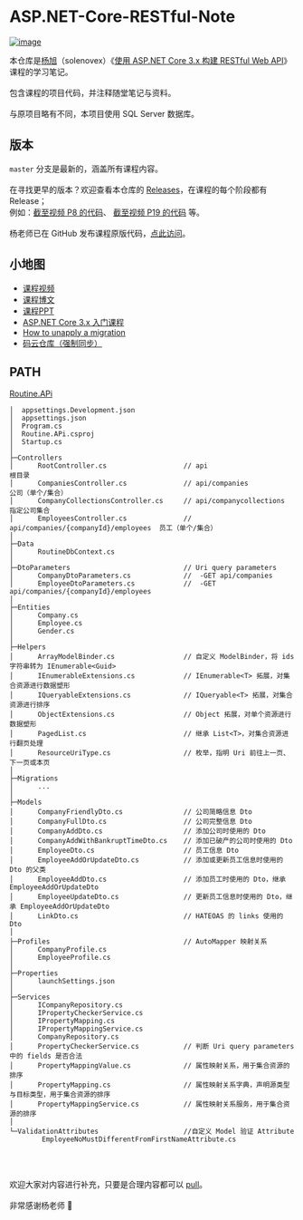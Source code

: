 # ASP.NET-Core-RESTful-Note

[![image](https://raw.githubusercontent.com/Surbowl/ASP.NET-Core-RESTful-Note/master/cover.jpg)](https://www.bilibili.com/video/av77957694)

本仓库是[杨旭](https://www.cnblogs.com/cgzl/)（solenovex）《[使用 ASP.NET Core 3.x 构建 RESTful Web API](https://www.bilibili.com/video/av77957694)》课程的学习笔记。
<br><br>
包含课程的项目代码，并注释随堂笔记与资料。
<br><br>
与原项目略有不同，本项目使用 SQL Server 数据库。

## 版本
`master` 分支是最新的，涵盖所有课程内容。
<br><br>
在寻找更早的版本？欢迎查看本仓库的 [Releases](https://github.com/Surbowl/ASP.NET-Core-RESTful-Note/releases)，在课程的每个阶段都有 Release；
<br>
例如：[截至视频 P8 的代码](https://github.com/Surbowl/ASP.NET-Core-RESTful-Note/releases/tag/P8)、 [截至视频 P19 的代码](https://github.com/Surbowl/ASP.NET-Core-RESTful-Note/releases/tag/P19) 等。
<br><br>
杨老师已在 GitHub 发布课程原版代码，[点此访问](https://github.com/solenovex/ASP.NET-Core-3.x-REST-API-Tutorial-Code)。

## 小地图
- [课程视频](https://www.bilibili.com/video/av77957694)
- [课程博文](https://www.cnblogs.com/cgzl/p/11814971.html)
- [课程PPT](https://github.com/solenovex/ASP.NET-Core-3.x-REST-API-Tutorial-Code/tree/master/PPT)
- [ASP.NET Core 3.x 入门课程](https://www.bilibili.com/video/av65313713)
- [How to unapply a migration](https://stackoverflow.com/questions/38192450/how-to-unapply-a-migration-in-asp-net-core-with-ef-core)
- [码云仓库（强制同步）](https://gitee.com/surbowl/ASP.NET-Core-RESTful-Note)

## PATH
[Routine.APi](https://github.com/Surbowl/ASP.NET-Core-RESTful-Note/tree/master/Routine/Routine.APi)
```
│  appsettings.Development.json
│  appsettings.json
│  Program.cs
│  Routine.APi.csproj
│  Startup.cs
│
├─Controllers
│      RootController.cs                   // api                                  根目录
│      CompaniesController.cs              // api/companies                        公司（单个/集合）
│      CompanyCollectionsController.cs     // api/companycollections               指定公司集合
│      EmployeesController.cs              // api/companies/{companyId}/employees  员工（单个/集合）
│      
├─Data
│      RoutineDbContext.cs
│      
├─DtoParameters                            // Uri query parameters
│      CompanyDtoParameters.cs             //  -GET api/companies   
│      EmployeeDtoParameters.cs            //  -GET api/companies/{companyId}/employees
│      
├─Entities
│      Company.cs
│      Employee.cs
│      Gender.cs
│      
├─Helpers
│      ArrayModelBinder.cs                 // 自定义 ModelBinder，将 ids 字符串转为 IEnumerable<Guid>
│      IEnumerableExtensions.cs            // IEnumerable<T> 拓展，对集合资源进行数据塑形
│      IQueryableExtensions.cs             // IQueryable<T> 拓展，对集合资源进行排序
│      ObjectExtensions.cs                 // Object 拓展，对单个资源进行数据塑形
│      PagedList.cs                        // 继承 List<T>，对集合资源进行翻页处理
│      ResourceUriType.cs                  // 枚举，指明 Uri 前往上一页、下一页或本页
│      
├─Migrations
│      ...
│      
├─Models
│      CompanyFriendlyDto.cs               // 公司简略信息 Dto
│      CompanyFullDto.cs                   // 公司完整信息 Dto
│      CompanyAddDto.cs                    // 添加公司时使用的 Dto
│      CompanyAddWithBankruptTimeDto.cs    // 添加已破产的公司时使用的 Dto
│      EmployeeDto.cs                      // 员工信息 Dto
│      EmployeeAddOrUpdateDto.cs           // 添加或更新员工信息时使用的 Dto 的父类
│      EmployeeAddDto.cs                   // 添加员工时使用的 Dto，继承 EmployeeAddOrUpdateDto
│      EmployeeUpdateDto.cs                // 更新员工信息时使用的 Dto，继承 EmployeeAddOrUpdateDto
│      LinkDto.cs                          // HATEOAS 的 links 使用的 Dto
│     
├─Profiles                                 // AutoMapper 映射关系
│      CompanyProfile.cs
│      EmployeeProfile.cs
│      
├─Properties
│      launchSettings.json
│      
├─Services
│      ICompanyRepository.cs
│      IPropertyCheckerService.cs
│      IPropertyMapping.cs
│      IPropertyMappingService.cs
│      CompanyRepository.cs
│      PropertyCheckerService.cs           // 判断 Uri query parameters 中的 fields 是否合法
│      PropertyMappingValue.cs             // 属性映射关系，用于集合资源的排序
│      PropertyMapping.cs                  // 属性映射关系字典，声明源类型与目标类型，用于集合资源的排序
│      PropertyMappingService.cs           // 属性映射关系服务，用于集合资源的排序
│      
└─ValidationAttributes                     //自定义 Model 验证 Attribute
        EmployeeNoMustDifferentFromFirstNameAttribute.cs  
        
```

<br><br>
欢迎大家对内容进行补充，只要是合理内容都可以 [pull](https://github.com/Surbowl/ASP.NET-Core-RESTful-Note/pulls)。
<br><br>
非常感谢杨老师 🤗
